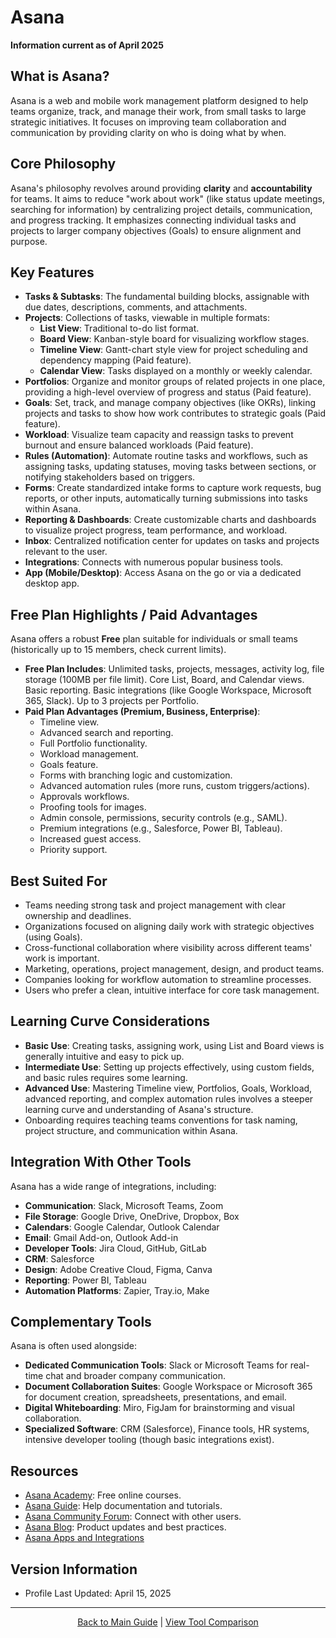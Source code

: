 # Asana

**Information current as of April 2025**

## What is Asana?

Asana is a web and mobile work management platform designed to help teams organize, track, and manage their work, from small tasks to large strategic initiatives. It focuses on improving team collaboration and communication by providing clarity on who is doing what by when.

## Core Philosophy

Asana's philosophy revolves around providing **clarity** and **accountability** for teams. It aims to reduce "work about work" (like status update meetings, searching for information) by centralizing project details, communication, and progress tracking. It emphasizes connecting individual tasks and projects to larger company objectives (Goals) to ensure alignment and purpose.

## Key Features

-   **Tasks & Subtasks**: The fundamental building blocks, assignable with due dates, descriptions, comments, and attachments.
-   **Projects**: Collections of tasks, viewable in multiple formats:
    -   **List View**: Traditional to-do list format.
    -   **Board View**: Kanban-style board for visualizing workflow stages.
    -   **Timeline View**: Gantt-chart style view for project scheduling and dependency mapping (Paid feature).
    -   **Calendar View**: Tasks displayed on a monthly or weekly calendar.
-   **Portfolios**: Organize and monitor groups of related projects in one place, providing a high-level overview of progress and status (Paid feature).
-   **Goals**: Set, track, and manage company objectives (like OKRs), linking projects and tasks to show how work contributes to strategic goals (Paid feature).
-   **Workload**: Visualize team capacity and reassign tasks to prevent burnout and ensure balanced workloads (Paid feature).
-   **Rules (Automation)**: Automate routine tasks and workflows, such as assigning tasks, updating statuses, moving tasks between sections, or notifying stakeholders based on triggers.
-   **Forms**: Create standardized intake forms to capture work requests, bug reports, or other inputs, automatically turning submissions into tasks within Asana.
-   **Reporting & Dashboards**: Create customizable charts and dashboards to visualize project progress, team performance, and workload.
-   **Inbox**: Centralized notification center for updates on tasks and projects relevant to the user.
-   **Integrations**: Connects with numerous popular business tools.
-   **App (Mobile/Desktop)**: Access Asana on the go or via a dedicated desktop app.

## Free Plan Highlights / Paid Advantages

Asana offers a robust **Free** plan suitable for individuals or small teams (historically up to 15 members, check current limits).
-   **Free Plan Includes**: Unlimited tasks, projects, messages, activity log, file storage (100MB per file limit). Core List, Board, and Calendar views. Basic reporting. Basic integrations (like Google Workspace, Microsoft 365, Slack). Up to 3 projects per Portfolio.
-   **Paid Plan Advantages (Premium, Business, Enterprise)**:
    -   Timeline view.
    -   Advanced search and reporting.
    -   Full Portfolio functionality.
    -   Workload management.
    -   Goals feature.
    -   Forms with branching logic and customization.
    -   Advanced automation rules (more runs, custom triggers/actions).
    -   Approvals workflows.
    -   Proofing tools for images.
    -   Admin console, permissions, security controls (e.g., SAML).
    -   Premium integrations (e.g., Salesforce, Power BI, Tableau).
    -   Increased guest access.
    -   Priority support.

## Best Suited For

-   Teams needing strong task and project management with clear ownership and deadlines.
-   Organizations focused on aligning daily work with strategic objectives (using Goals).
-   Cross-functional collaboration where visibility across different teams' work is important.
-   Marketing, operations, project management, design, and product teams.
-   Companies looking for workflow automation to streamline processes.
-   Users who prefer a clean, intuitive interface for core task management.

## Learning Curve Considerations

-   **Basic Use**: Creating tasks, assigning work, using List and Board views is generally intuitive and easy to pick up.
-   **Intermediate Use**: Setting up projects effectively, using custom fields, and basic rules requires some learning.
-   **Advanced Use**: Mastering Timeline view, Portfolios, Goals, Workload, advanced reporting, and complex automation rules involves a steeper learning curve and understanding of Asana's structure.
-   Onboarding requires teaching teams conventions for task naming, project structure, and communication within Asana.

## Integration With Other Tools

Asana has a wide range of integrations, including:
-   **Communication**: Slack, Microsoft Teams, Zoom
-   **File Storage**: Google Drive, OneDrive, Dropbox, Box
-   **Calendars**: Google Calendar, Outlook Calendar
-   **Email**: Gmail Add-on, Outlook Add-in
-   **Developer Tools**: Jira Cloud, GitHub, GitLab
-   **CRM**: Salesforce
-   **Design**: Adobe Creative Cloud, Figma, Canva
-   **Reporting**: Power BI, Tableau
-   **Automation Platforms**: Zapier, Tray.io, Make

## Complementary Tools

Asana is often used alongside:
-   **Dedicated Communication Tools**: Slack or Microsoft Teams for real-time chat and broader company communication.
-   **Document Collaboration Suites**: Google Workspace or Microsoft 365 for document creation, spreadsheets, presentations, and email.
-   **Digital Whiteboarding**: Miro, FigJam for brainstorming and visual collaboration.
-   **Specialized Software**: CRM (Salesforce), Finance tools, HR systems, intensive developer tooling (though basic integrations exist).

## Resources

-   [Asana Academy](https://academy.asana.com/): Free online courses.
-   [Asana Guide](https://asana.com/guide): Help documentation and tutorials.
-   [Asana Community Forum](https://forum.asana.com/): Connect with other users.
-   [Asana Blog](https://blog.asana.com/): Product updates and best practices.
-   [Asana Apps and Integrations](https://asana.com/apps)

## Version Information

-   Profile Last Updated: April 15, 2025

---

<p align="center"><a href="../README.md">Back to Main Guide</a> | <a href="../comparison-tables/tool-comparison.md">View Tool Comparison</a></p>
